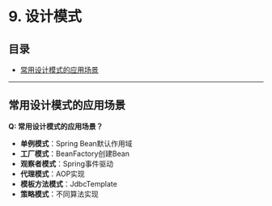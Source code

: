 # 9. 设计模式

## 目录
- [常用设计模式的应用场景](#常用设计模式的应用场景)

---

## 常用设计模式的应用场景

**Q: 常用设计模式的应用场景？**
- **单例模式**：Spring Bean默认作用域
- **工厂模式**：BeanFactory创建Bean
- **观察者模式**：Spring事件驱动
- **代理模式**：AOP实现
- **模板方法模式**：JdbcTemplate
- **策略模式**：不同算法实现